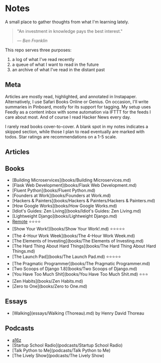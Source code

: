 # Notes

A small place to gather thoughts from what I'm learning lately.

> "An investment in knowledge pays the best interest."
>
> &mdash; <cite>Ben Franklin</cite>

This repo serves three purposes:

1. a log of what I've read recently
2. a queue of what I want to read in the future
3. an archive of what I've read in the distant past

## Meta

Articles are mostly read, highlighted, and annotated in Instapaper.  Alternatively, I use Safari Books Online or Genius.  On occasion, I'll write summaries in Pinboard, mostly for its support for tagging.  My setup uses Feedly as a content inbox with some automation via IFTTT for the feeds I care about most.  And of course I read Hacker News every day.

I rarely read books cover-to-cover.  A blank spot in my notes indicates a skipped section, while those I plan to read eventually are marked with todos.  Star ratings are recommendations on a 1-5 scale.

## Articles

## Books

- [Building Microservices](books/Building Microservices.md)
- [Flask Web Development](books/Flask Web Development.md)
- [Fluent Python](books/Fluent Python.md)
- [Founders at Work](books/Founders at Work.md)
- [Hackers & Painters](books/Hackers & Painters/Hackers & Painters.md)
- [How Google Works](books/How Google Works.md)
- [Idiot's Guides: Zen Living](books/Idiot's Guides: Zen Living.md)
- [Lightweight Django](books/Lightweight Django.md)
- [Remote](books/Remote.md) ⭐⭐⭐⭐
- [Show Your Work!](books/Show Your Work!.md) ⭐⭐⭐⭐⭐
- [The 4-Hour Work Week](books/The 4-Hour Work Week.md)
- [The Elements of Investing](books/The Elements of Investing.md)
- [The Hard Thing About Hard Things](books/The Hard Thing About Hard Things.md)
- [The Launch Pad](books/The Launch Pad.md) ⭐⭐⭐⭐⭐
- [The Pragmatic Programmer](books/The Pragmatic Programmer.md)
- [Two Scoops of Django 1.8](books/Two Scoops of Django.md)
- [You Have Too Much Shit](books/You Have Too Much Shit.md) ⭐⭐⭐
- [Zen Habits](books/Zen Habits.md)
- [Zero to One](books/Zero to One.md)

## Essays

- [Walking](essays/Walking (Thoreau).md) by Henry David Thoreau

## Podcasts

- [a16z](podcasts/a16z)
- [Startup School Radio](podcasts/Startup School Radio)
- [Talk Python to Me](podcasts/Talk Python to Me)
- [The Lively Show](podcasts/The Lively Show)
